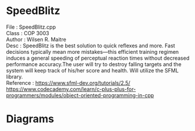 # SpeedBlitz

File      : SpeedBlitz.cpp <br />
Class     : COP 3003 <br />
Author    : Wilsen R. Maitre <br />
Desc      : SpeedBlitz is the best solution to quick reflexes and more. Fast decisions typically mean more mistakes—this efficient training regimen induces a general speeding of               perceptual reaction times without decreased performance accuracy.The user will try to destroy falling targets and the system will keep track of his/her score and                   health. Will utilize the SFML library. <br />
Reference : https://www.sfml-dev.org/tutorials/2.5/  <br />
            https://www.codecademy.com/learn/c-plus-plus-for-programmers/modules/object-oriented-programming-in-cpp <br />

# Diagrams
